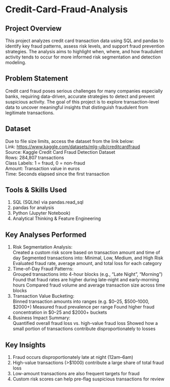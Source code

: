 # Credit-Card-Fraud-Analysis
## Project Overview
This project analyzes credit card transaction data using SQL and pandas to identify key fraud patterns, assess risk levels, and support fraud prevention strategies. The analysis aims to highlight when, where, and how fraudulent activity tends to occur for more informed risk segmentation and detection modeling.
## Problem Statement
Credit card fraud poses serious challenges for many companies especially banks, requiring data-driven, accurate strategies to detect and prevent suspicious activity.
The goal of this project is to explore transaction-level data to uncover meaningful insights that distinguish fraudulent from legitimate transactions.
## Dataset
Due to file size limits, access the dataset from the link below:  
Link: https://www.kaggle.com/datasets/mlg-ulb/creditcardfraud  
Source: Kaggle Credit Card Fraud Detection Dataset  
Rows: 284,807 transactions  
Class Labels: 1 = fraud, 0 = non-fraud  
Amount: Transaction value in euros  
Time: Seconds elapsed since the first transaction  
## Tools & Skills Used
1. SQL (SQLite) via pandas.read_sql
2. pandas for analysis
3. Python (Jupyter Notebook)
4. Analytical Thinking & Feature Engineering
## Key Analyses Performed
1. Risk Segmentation Analysis:  
Created a custom risk score based on transaction amount and time of day
Segmented transactions into: Minimal, Low, Medium, and High Risk
Evaluated fraud rate, average amount, and total loss for each category
2. Time-of-Day Fraud Patterns:  
Grouped transactions into 4-hour blocks (e.g., “Late Night”, “Morning”)
Found that fraud rates are higher during late-night and early-morning hours
Compared fraud volume and average transaction size across time blocks
3. Transaction Value Bucketing:  
Binned transaction amounts into ranges (e.g. $0–25, $500–1000, $2000+)
Measured fraud prevalence per range
Found higher fraud concentration in $0–25 and $2000+ buckets
4. Business Impact Summary:  
Quantified overall fraud loss vs. high-value fraud loss
Showed how a small portion of transactions contribute disproportionately to losses
## Key Insights
1. Fraud occurs disproportionately late at night (12am–6am)
2. High-value transactions (>$1000) contribute a large share of total fraud loss
3. Low-amount transactions are also frequent targets for fraud
4. Custom risk scores can help pre-flag suspicious transactions for review
